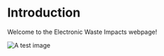 

# Introduction

Welcome to the Electronic Waste Impacts webpage!

![A test image](https://cdn.worldvectorlogo.com/logos/github-octocat.svg)
